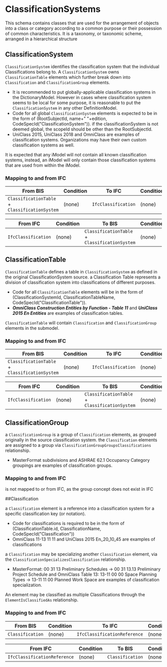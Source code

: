 ﻿---
noEditThisPage: true
remarksTarget: ClassificationSystems.ecschema.md
---

# ClassificationSystems

This schema contains classes that are used for the arrangement of objects into a class or category according to a common purpose or their possession of common characteristics. It is a taxonomy, or taxonomic scheme, arranged in a hierarchical structure


## ClassificationSystem

`ClassificationSystem` identifies the classification system that the individual Classifications belong to.
A `ClassificationSystem` owns `ClassificationTable` elements which further break down into `Classification` and `ClassificationGroup` elements.

 - It is recommended to put globally-applicable classification systems in the DictionaryModel. However in cases where classification system seems to be local for some purpose, it is reasonable to put the `ClassificationSystem` in any other DefinitionModel.
 - Code for all global `ClassificationSystem` elements is expected to be in the form of (RootSubjectId, name+" "+edition, CodeSpecId("ClassificationSystem")). if the classificationSystem is not deemed global, the scopeId should be other than the RootSubjectId.
 - UniClass 2015, UniClass 2018 and OmniClass are examples of classification systems. Organizations may have their own custom classification systems as well.

It is expected that any iModel will not contain all known classification systems, instead, an iModel will only contain those classification systems that are used from within the iModel.

### Mapping to and from IFC

| From BIS    | Condition | To IFC    | Condition |
| ----------- | --------- | --------- | --------- |
| `ClassificationTable` + `ClassificationSystem`  | (none) | `IfcClassification` | (none) |


| From IFC  | Condition | To BIS    | Condition |
| --------- | --------- | --------- | --------- |
| `IfcClassification` | (none) | `ClassificationTable` + `ClassificationSystem` | (none) |

## ClassificationTable

`ClassificationTable` defines a table in `ClassificationSystem` as defined in the original ClassificationSystem source. a Classification Table represents a division of classification system into classifications of different purposes.
- Code for all `ClassificationTable` elements will be in the form of (ClassificationSystemId, ClassificationTableName, CodeSpecId("ClassificationTable")).
-  <b><i>OmniClass Construction Entities by Function - Table 11</i></b> and <b><i>UniClass 2015 En Entities</i></b> are examples of classification tables.

`ClassificationTable` will contain `Classification` and `ClassificationGroup` elements in the submodel.

### Mapping to and from IFC

| From BIS    | Condition | To IFC    | Condition |
| ----------- | --------- | --------- | --------- |
| `ClassificationTable` + `ClassificationSystem`  | (none) | `IfcClassification` | (none) |


| From IFC  | Condition | To BIS    | Condition |
| --------- | --------- | --------- | --------- |
| `IfcClassification` | (none) | `ClassificationTable` + `ClassificationSystem` | (none) |

## ClassificationGroup

a `ClassificationGroup` is a group of `Classification` elements, as grouped originally in the source classification system. the `Classification` elements are assigned to a group via `ClassificationGroupGroupsClassifications` relationship.
- MasterFormat subdivisions and ASHRAE 62.1 Occupancy Category groupings are examples of classification groups.

### Mapping to and from IFC

is not mapped to or from IFC, as the group concept does not exist in IFC

##Classification

a `Classification` element is a reference into a classification system for a specific classification key (or notation).

- Code for classifications is required to be in the form of (ClassificationTable.id, ClassificationName, CodeSpecId("Classification"))
- OmniClass 11-13 11 11 and UniClass 2015 En_20_10_45 are examples of classifications

a `Classification` may be specializing another `Classification` element, via the `ClassificationSpecializesClassification` relationship.
- MasterFormat: 00 31 13 Preliminary Schedules -> 00 31 13.13 Preliminary Project Schedule and OmniClass Table 13: 13-11 00 00 Space Planning Types -> 13-11 11 00 Planned Work Space are examples of classification specialization.

An element may be classified as multiple Classifications through the `ElementIsClassifiedAs` relationship.

### Mapping to and from IFC

| From BIS    | Condition | To IFC    | Condition |
| ----------- | --------- | --------- | --------- |
| `Classification`  | (none) | `IfcClassificationReference` | (none) |

| From IFC  | Condition | To BIS    | Condition |
| --------- | --------- | --------- | --------- |
| `IfcClassificationReference` | (none) | `Classification` | (none) |
